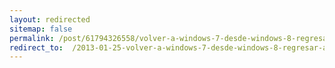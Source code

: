 ```yaml
---
layout: redirected
sitemap: false
permalink: /post/61794326558/volver-a-windows-7-desde-windows-8-regresar-al
redirect_to:  /2013-01-25-volver-a-windows-7-desde-windows-8-regresar-al
---
```

